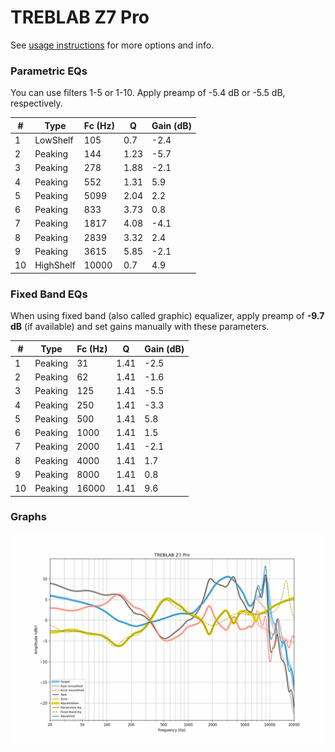 # TREBLAB Z7 Pro
See [usage instructions](https://github.com/jaakkopasanen/AutoEq#usage) for more options and info.

### Parametric EQs
You can use filters 1-5 or 1-10. Apply preamp of -5.4 dB or -5.5 dB, respectively.

|   # | Type      |   Fc (Hz) |    Q |   Gain (dB) |
|-----|-----------|-----------|------|-------------|
|   1 | LowShelf  |       105 | 0.7  |        -2.4 |
|   2 | Peaking   |       144 | 1.23 |        -5.7 |
|   3 | Peaking   |       278 | 1.88 |        -2.1 |
|   4 | Peaking   |       552 | 1.31 |         5.9 |
|   5 | Peaking   |      5099 | 2.04 |         2.2 |
|   6 | Peaking   |       833 | 3.73 |         0.8 |
|   7 | Peaking   |      1817 | 4.08 |        -4.1 |
|   8 | Peaking   |      2839 | 3.32 |         2.4 |
|   9 | Peaking   |      3615 | 5.85 |        -2.1 |
|  10 | HighShelf |     10000 | 0.7  |         4.9 |

### Fixed Band EQs
When using fixed band (also called graphic) equalizer, apply preamp of **-9.7 dB** (if available) and set gains manually with these parameters.

|   # | Type    |   Fc (Hz) |    Q |   Gain (dB) |
|-----|---------|-----------|------|-------------|
|   1 | Peaking |        31 | 1.41 |        -2.5 |
|   2 | Peaking |        62 | 1.41 |        -1.6 |
|   3 | Peaking |       125 | 1.41 |        -5.5 |
|   4 | Peaking |       250 | 1.41 |        -3.3 |
|   5 | Peaking |       500 | 1.41 |         5.8 |
|   6 | Peaking |      1000 | 1.41 |         1.5 |
|   7 | Peaking |      2000 | 1.41 |        -2.1 |
|   8 | Peaking |      4000 | 1.41 |         1.7 |
|   9 | Peaking |      8000 | 1.41 |         0.8 |
|  10 | Peaking |     16000 | 1.41 |         9.6 |

### Graphs
![](./TREBLAB%20Z7%20Pro.png)
